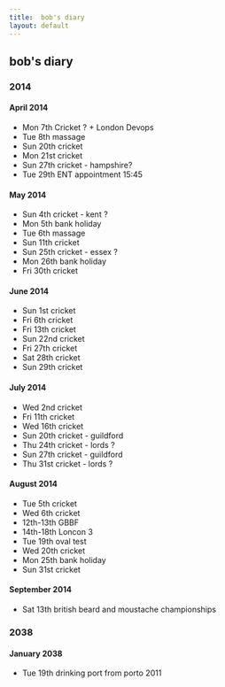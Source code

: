 ```yaml
---
title:  bob's diary
layout: default
---
```

## bob's diary ##

### 2014 ###

#### April 2014 ####

* Mon 7th Cricket ? + London Devops
* Tue 8th massage
* Sun 20th cricket
* Mon 21st cricket
* Sun 27th cricket - hampshire?
* Tue 29th ENT appointment 15:45

#### May 2014 ####

* Sun 4th cricket - kent ?
* Mon 5th bank holiday
* Tue 6th massage
* Sun 11th cricket
* Sun 25th cricket - essex ?
* Mon 26th bank holiday
* Fri 30th cricket

#### June 2014 ####

* Sun 1st cricket
* Fri 6th cricket
* Fri 13th cricket
* Sun 22nd cricket
* Fri 27th cricket
* Sat 28th cricket
* Sun 29th cricket

#### July 2014 ####

* Wed 2nd cricket
* Fri 11th cricket
* Wed 16th cricket
* Sun 20th cricket - guildford
* Thu 24th cricket - lords ?
* Sun 27th cricket - guildford
* Thu 31st cricket - lords ?

#### August 2014 ####

* Tue 5th cricket
* Wed 6th cricket
* 12th-13th GBBF
* 14th-18th Loncon 3
* Tue 19th oval test
* Wed 20th cricket
* Mon 25th bank holiday
* Sun 31st cricket

#### September 2014 ####

* Sat 13th british beard and moustache championships


### 2038 ###

#### January 2038 ####

* Tue 19th drinking port from porto 2011

